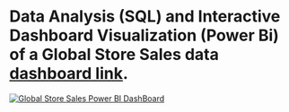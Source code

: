 # Data Analysis (SQL) and Interactive Dashboard Visualization (Power Bi) of a Global Store Sales data [dashboard link](https://app.powerbi.com/links/jPRqYBTnxi?ctid=a36450eb-db06-42a7-8d1b-026719f701e3&pbi_source=linkShare).
[![Global Store Sales Power BI DashBoard](GlobalStore_SalesAnalysis_powerBI.png)](GlobalStore_SalesAnalysis_PowerBI.pdf)